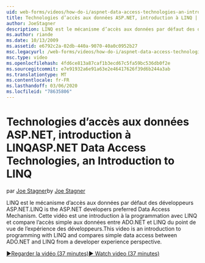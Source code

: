 ```yaml
---
uid: web-forms/videos/how-do-i/aspnet-data-access-technologies-an-introduction-to-linq
title: Technologies d’accès aux données ASP.NET, introduction à LINQ | Microsoft Docs
author: JoeStagner
description: LINQ est le mécanisme d’accès aux données par défaut des développeurs ASP.NET. Cette vidéo est une introduction à la programmation avec LINQ et compare l’accès simple aux données betwee...
ms.author: riande
ms.date: 10/13/2009
ms.assetid: e6792c2a-02db-440a-9070-40a0c0952b27
msc.legacyurl: /web-forms/videos/how-do-i/aspnet-data-access-technologies-an-introduction-to-linq
msc.type: video
ms.openlocfilehash: 4fd6ce813a87caf1b3ecd67c5fa59bc536db0f2e
ms.sourcegitcommit: e7e91932a6e91a63e2e46417626f39d6b244a3ab
ms.translationtype: MT
ms.contentlocale: fr-FR
ms.lasthandoff: 03/06/2020
ms.locfileid: "78635806"
---
```

# <a name="aspnet-data-access-technologies-an-introduction-to-linq"></a><span data-ttu-id="724a6-104">Technologies d’accès aux données ASP.NET, introduction à LINQ</span><span class="sxs-lookup"><span data-stu-id="724a6-104">ASP.NET Data Access Technologies, an Introduction to LINQ</span></span>

<span data-ttu-id="724a6-105">par [Joe Stagner](https://github.com/JoeStagner)</span><span class="sxs-lookup"><span data-stu-id="724a6-105">by [Joe Stagner](https://github.com/JoeStagner)</span></span>

<span data-ttu-id="724a6-106">LINQ est le mécanisme d’accès aux données par défaut des développeurs ASP.NET.</span><span class="sxs-lookup"><span data-stu-id="724a6-106">LINQ is the ASP.NET developers preferred Data Access Mechanism.</span></span> <span data-ttu-id="724a6-107">Cette vidéo est une introduction à la programmation avec LINQ et compare l’accès simple aux données entre ADO.NET et LINQ du point de vue de l’expérience des développeurs.</span><span class="sxs-lookup"><span data-stu-id="724a6-107">This video is an introduction to programming with LINQ and compares simple data access between ADO.NET and LINQ from a developer experience perspective.</span></span>

[<span data-ttu-id="724a6-108">&#9654;Regarder la vidéo (37 minutes)</span><span class="sxs-lookup"><span data-stu-id="724a6-108">&#9654; Watch video (37 minutes)</span></span>](https://channel9.msdn.com/Blogs/ASP-NET-Site-Videos/aspnet-data-access-technologies-an-introduction-to-linq)
